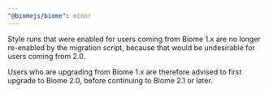 ```yaml
---
"@biomejs/biome": minor
---
```


Style runs that were enabled for users coming from Biome 1.x are no longer
re-enabled by the migration script, because that would be undesirable for users
coming from 2.0.

Users who are upgrading from Biome 1.x are therefore advised to first upgrade to
Biome 2.0, before continuing to Biome 2.1 or later.
